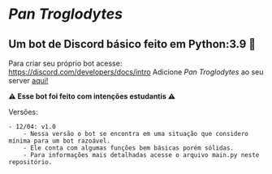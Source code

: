 # *Pan Troglodytes*

## Um bot de Discord básico feito em Python:3.9 🐍

Para criar seu próprio bot acesse: https://discord.com/developers/docs/intro
Adicione *Pan Troglodytes* ao seu server <a href=" https://discord.com/api/oauth2/authorize?client_id=1086364822213509241&permissions=1634235574336&scope=bot">aqui!</a>

**⚠ Esse bot foi feito com intenções estudantis ⚠**

Versões:

    - 12/04: v1.0
        - Nessa versão o bot se encontra em uma situação que considero mínima para um bot razoável.
        - Ele conta com algumas funções bem básicas porém sólidas.
        - Para informações mais detalhadas acesse o arquivo main.py neste repositório.
